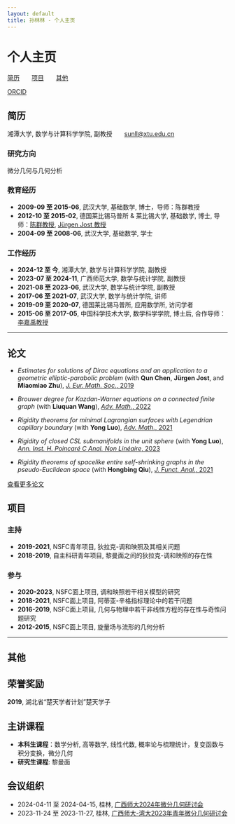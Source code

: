 ```yaml
---
layout: default
title: 孙林林 - 个人主页
---
```

# 个人主页
[简历](#简历) &nbsp; &nbsp; &nbsp; [项目](#项目) &nbsp; &nbsp;  &nbsp; [其他](#其他)  

[ORCID](https://orcid.org/0000-0002-8842-2296)

## 简历
 
湘潭大学,  数学与计算科学学院,  副教授  &nbsp;  &nbsp;  &nbsp;  [sunll@xtu.edu.cn](mailto:sunll@xtu.edu.cn)

### 研究方向
微分几何与几何分析 

### 教育经历
- **2009-09 至 2015-06**, 武汉大学, 基础数学, 博士，导师：陈群教授
- **2012-10 至 2015-02**, 德国莱比锡马普所 & 莱比锡大学, 基础数学, 博士, 导师：[陈群教授](https://maths.whu.edu.cn/info/1292/133541.htm), [Jürgen Jost 教授](https://www.mpg.de/390723/mathematics-in-the-sciences-jost)  
- **2004-09 至 2008-06**, 武汉大学, 基础数学, 学士
 
### 工作经历
- **2024-12 至 今**, 湘潭大学, 数学与计算科学学院, 副教授  
- **2023-07 至 2024-11**, 广西师范大学, 数学与统计学院, 副教授  
- **2021-08 至 2023-06**, 武汉大学, 数学与统计学院, 副教授  
- **2017-06 至 2021-07**, 武汉大学, 数学与统计学院, 讲师  
- **2019-09 至 2020-07**, 德国莱比锡马普所, 应用数学所, 访问学者
- **2015-06 至 2017-05**, 中国科学技术大学, 数学科学学院, 博士后, 合作导师：[李嘉禹教授](http://staff.ustc.edu.cn/~jiayuli/index_cn.html)
 
---

## 论文

- <em>Estimates for solutions of Dirac equations and an application to a geometric elliptic-parabolic problem</em> (with <strong>Qun Chen</strong>, <strong>Jürgen Jost</strong>, and <strong>Miaomiao Zhu</strong>), [*J. Eur. Math. Soc.*, 2019](https://doi.org/10.4171/JEMS/847)

- <em>Brouwer degree for Kazdan-Warner equations on a connected finite graph</em> (with <strong>Liuquan Wang</strong>), [*Adv. Math.*, 2022](https://doi.org/10.1016/j.aim.2022.108422)

- <em>Rigidity theorems for minimal Lagrangian surfaces with Legendrian capillary boundary</em> (with <strong>Yong Luo</strong>), [*Adv. Math.*, 2021](https://doi.org/10.1016/j.aim.2021.108124)

- <em>Rigidity of closed CSL submanifolds in the unit sphere</em> (with <strong>Yong Luo</strong>), [*Ann. Inst. H. Poincaré C Anal. Non Linéaire*, 2023](https://doi.org/10.4171/aihpc/50)

- <em>Rigidity theorems of spacelike entire self-shrinking graphs in the pseudo-Euclidean space</em> (with <strong>Hongbing Qiu</strong>), [*J. Funct. Anal.*, 2021](https://doi.org/10.1016/j.jfa.2021.109189)

[查看更多论文](publications.md)

## 项目

### 主持
- **2019-2021**, NSFC青年项目, 狄拉克-调和映照及其相关问题
- **2018-2019**, 自主科研青年项目, 黎曼面之间的狄拉克-调和映照的存在性

### 参与
- **2020-2023**, NSFC面上项目, 调和映照若干相关模型的研究
- **2018-2021**, NSFC面上项目, 阿蒂亚-辛格指标理论中的若干问题 
- **2016-2019**, NSFC面上项目, 几何与物理中若干非线性方程的存在性与奇性问题研究
- **2012-2015**, NSFC面上项目, 旋量场与流形的几何分析

---

## 其他

## 荣誉奖励
**2019**, 湖北省“楚天学者计划”楚天学子

## 主讲课程
- **本科生课程**：数学分析, 高等数学, 线性代数, 概率论与梳理统计，复变函数与积分变换，微分几何 
- **研究生课程**: 黎曼面

## 会议组织
- 2024-04-11 至 2024-04-15, 桂林, [广西师大2024年微分几何研讨会](files/广西师大2024年微分几何研讨会.pdf)
- 2023-11-24 至 2023-11-27, 桂林, [广西师大-湾大2023年青年微分几何研讨会](files/广西师大-湾大2023年青年微分几何研讨会.pdf)
